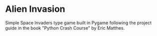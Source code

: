 # Alien Invasion

Simple Space Invaders type game built in Pygame following the project guide in the book "Python Crash Course" by Eric Matthes.

